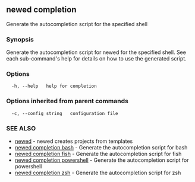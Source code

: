 ## newed completion

Generate the autocompletion script for the specified shell

### Synopsis

Generate the autocompletion script for newed for the specified shell.
See each sub-command's help for details on how to use the generated script.


### Options

```
  -h, --help   help for completion
```

### Options inherited from parent commands

```
  -c, --config string   configuration file
```

### SEE ALSO

* [newed](newed.md)	 - newed creates projects from templates
* [newed completion bash](newed_completion_bash.md)	 - Generate the autocompletion script for bash
* [newed completion fish](newed_completion_fish.md)	 - Generate the autocompletion script for fish
* [newed completion powershell](newed_completion_powershell.md)	 - Generate the autocompletion script for powershell
* [newed completion zsh](newed_completion_zsh.md)	 - Generate the autocompletion script for zsh

